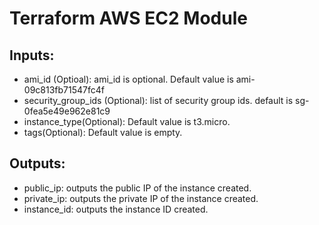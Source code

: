 # Terraform AWS EC2 Module

## Inputs:

* ami_id (Optioal): ami_id is optional. Default value is ami-09c813fb71547fc4f
* security_group_ids (Optional): list of security group ids. default is  sg-0fea5e49e962e81c9
* instance_type(Optional): Default value is t3.micro.
* tags(Optional): Default value is empty.

## Outputs:
* public_ip: outputs the public IP of the instance created.
* private_ip: outputs the private IP of the instance created.
* instance_id: outputs the instance ID created.